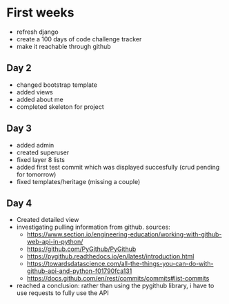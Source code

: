# First weeks

- refresh django
- create a 100 days of code challenge tracker
- make it reachable through github

## Day 2

- changed bootstrap template
- added views
- added about me
- completed skeleton for project

## Day 3

- added admin
- created superuser
- fixed layer 8 lists
- added first test commit which was displayed succesfully (crud pending for tomorrow)
- fixed templates/heritage (missing a couple)

## Day 4

- Created detailed view
- investigating pulling information from github. sources:
  - <https://www.section.io/engineering-education/working-with-github-web-api-in-python/>
  - <https://github.com/PyGithub/PyGithub>
  - <https://pygithub.readthedocs.io/en/latest/introduction.html>
  - <https://towardsdatascience.com/all-the-things-you-can-do-with-github-api-and-python-f01790fca131>
  - <https://docs.github.com/en/rest/commits/commits#list-commits>
- reached a conclusion: rather than using the pygithub library, i have to use requests to fully use the API
